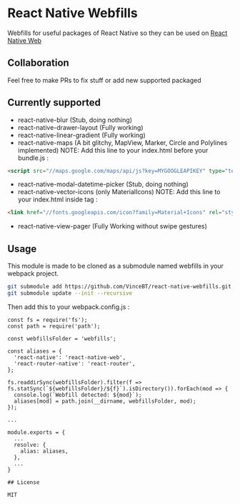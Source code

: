 # React Native Webfills

Webfills for useful packages of React Native so they can be used on [React Native Web](https://github.com/necolas/react-native-web)

## Collaboration

Feel free to make PRs to fix stuff or add new supported packaged

## Currently supported
 - react-native-blur (Stub, doing nothing)
 - react-native-drawer-layout (Fully working)
 - react-native-linear-gradient (Fully working)
 - react-native-maps (A bit glitchy, MapView, Marker, Circle and Polylines implemented)
NOTE: Add this line to your index.html before your bundle.js :
```html
<script src="//maps.google.com/maps/api/js?key=MYGOOGLEAPIKEY" type="text/javascript"></script>
```
 - react-native-modal-datetime-picker (Stub, doing nothing)
 - react-native-vector-icons (only MaterialIcons)
  NOTE: Add this line to your index.html inside <head> tag :
 ```html
<link href="//fonts.googleapis.com/icon?family=Material+Icons" rel="stylesheet">
 ```
 - react-native-view-pager (Fully Working without swipe gestures)

## Usage
This module is made to be cloned as a submodule named webfills in your webpack project.
```sh
git submodule add https://github.com/VinceBT/react-native-webfills.git webfills
git submodule update --init --recursive
```

Then add this to your webpack.config.js :

```
const fs = require('fs');
const path = require('path');

const webfillsFolder = 'webfills';

const aliases = {
  'react-native': 'react-native-web',
  'react-router-native': 'react-router',
};

fs.readdirSync(webfillsFolder).filter(f => fs.statSync(`${webfillsFolder}/${f}`).isDirectory()).forEach(mod => {
  console.log(`Webfill detected: ${mod}`);
  aliases[mod] = path.join(__dirname, webfillsFolder, mod);
});

...

module.exports = {
  ...
  resolve: {
    alias: aliases,
  },
  ...
}

## License

MIT
